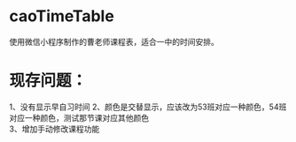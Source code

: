 # caoTimeTable
使用微信小程序制作的曹老师课程表，适合一中的时间安排。
# 现存问题：
1、没有显示早自习时间
2、颜色是交替显示，应该改为53班对应一种颜色，54班对应一种颜色，测试那节课对应其他颜色   
3、增加手动修改课程功能
